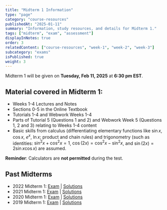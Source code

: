 ```yaml
---
title: "Midterm 1 Information"
type: "page"
category: "course-resources"
publishedAt: "2025-01-11"
summary: "Information, study resources, and details for Midterm 1."
tags: ["midterm", "exam", "assessment"]
displayInNotes: true
order: 3
relatedContent: ["course-resources", "week-1", "week-2", "week-3"]
subcategory: "exams"
isPublished: true
weight: 3
---
```


Midterm 1 will be given on **Tuesday, Feb 11, 2025** at **6:30 pm EST**. 

## Material covered in Midterm 1:

- Weeks 1-4 Lectures and Notes
- Sections 0-5 in the Online Textbook
- Tutorials 1-4 and Webwork Weeks 1-4
- Parts of Tutorial 5 (Questions 1 and 2) and Webwork Week 5 (Questions 1, 2 and 3) relating to Weeks 1-4 content
- Basic skills from calculus (differentiating elementary functions like $\sin x$, $\cos x$, $e^x$, $\ln x$; product and chain rules) and trigonometry (such as identities: $\sin^2 x + \cos^2 x = 1$, $\cos(2x) = \cos^2 x - \sin^2 x$, and $\sin(2x) = 2 \sin x \cos x$) are assumed.

**Reminder**: Calculators are **not permitted** during the test.

## Past Midterms

- 2022 Midterm 1: [Exam](/assets/pdf/past-exams/midterm1/midterm1-2022.pdf) | [Solutions](/assets/pdf/past-exams/midterm1/midterm1-2022-solutions.pdf)
- 2021 Midterm 1: [Exam](/assets/pdf/past-exams/midterm1/midterm1-2021.pdf) | [Solutions](/assets/pdf/past-exams/midterm1/midterm1-2021-solutions.pdf)
- 2020 Midterm 1: [Exam](/assets/pdf/past-exams/midterm1/midterm1-2020.pdf) | [Solutions](/assets/pdf/past-exams/midterm1/midterm1-2020-solutions.pdf)
- 2019 Midterm 1: [Exam](/assets/pdf/past-exams/midterm1/midterm1-2019.pdf) | [Solutions](/assets/pdf/past-exams/midterm1/midterm1-2019-solutions.pdf)